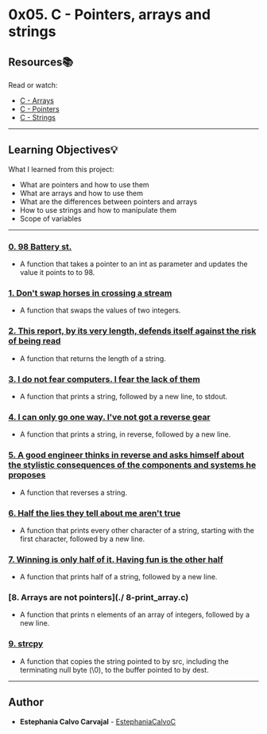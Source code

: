 # 0x05. C - Pointers, arrays and strings

## Resources:books:
Read or watch:
* [C - Arrays](https://intranet.hbtn.io/rltoken/JDzn5TfvFN41WKKvjOfvTg)
* [C - Pointers](https://intranet.hbtn.io/rltoken/9CA1cUi3AxHOszdncsKC7g)
* [C - Strings](https://intranet.hbtn.io/rltoken/VBdJIrssmpg5YLOfoGTVnA)

---
## Learning Objectives:bulb:
What I learned from this project:

* What are pointers and how to use them
* What are arrays and how to use them
* What are the differences between pointers and arrays
* How to use strings and how to manipulate them
* Scope of variables

---

### [0. 98 Battery st.](./0-reset_to_98.c)
* A function that takes a pointer to an int as parameter and updates the value it points to to 98.


### [1. Don't swap horses in crossing a stream](./1-swap.c)
* A function that swaps the values of two integers.


### [2. This report, by its very length, defends itself against the risk of being read](./2-strlen.c)
* A function that returns the length of a string.


### [3. I do not fear computers. I fear the lack of them](./3-puts.c)
* A function that prints a string, followed by a new line, to stdout.


### [4. I can only go one way. I've not got a reverse gear](./4-print_rev.c)
* A function that prints a string, in reverse, followed by a new line.


### [5. A good engineer thinks in reverse and asks himself about the stylistic consequences of the components and systems he proposes](./5-rev_string.c)
* A function that reverses a string.


### [6. Half the lies they tell about me aren't true](./6-puts2.c)
* A function that prints every other character of a string, starting with the first character, followed by a new line.


### [7. Winning is only half of it. Having fun is the other half](./7-puts_half.c)
* A function that prints half of a string, followed by a new line.


### [8. Arrays are not pointers](./ 8-print_array.c)
* A function that prints n elements of an array of integers, followed by a new line.


### [9. strcpy](./9-strcpy.c)
*  A function that copies the string pointed to by src, including the terminating null byte (\0), to the buffer pointed to by dest.

---

## Author
* **Estephania Calvo Carvajal** - [EstephaniaCalvoC](https://github.com/EstephaniaCalvoC)